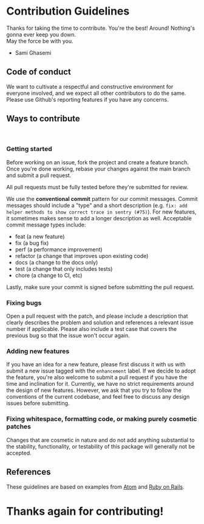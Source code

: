 # Contribution Guidelines
Thanks for taking the time to contribute. You're the best! Around! Nothing's gonna ever keep you down. <br />
May the force be with you. <br />
- Sami Ghasemi

## Code of conduct
We want to cultivate a respectful and constructive environment for everyone involved, and we expect all other contributors to do the same. Please use Github's reporting features if you have any concerns.

## Ways to contribute
<br />

### Getting started
Before working on an issue, fork the project and create a feature branch. Once you're done working, rebase your changes against the main branch and submit a pull request.

All pull requests must be fully tested before they're submitted for review.

We use the **conventional commit** pattern for our commit messages. Commit messages should include a "type" and a short description (e.g. `fix: add helper methods to show correct trace in sentry (#75)`). For new features, it sometimes makes sense to add a longer description as well. Acceptable commit message types include:

* feat (a new feature)
* fix (a bug fix)
* perf (a performance improvement)
* refactor (a change that improves upon existing code)
* docs (a change to the docs only)
* test (a change that only includes tests)
* chore (a change to CI, etc)

Lastly, make sure your commit is signed before submitting the pull request.

### Fixing bugs
Open a pull request with the patch, and please include a description that clearly describes the problem and solution and references a relevant issue number if applicable. Please also include a test case that covers the previous bug so that the issue won't occur again.

### Adding new features
If you have an idea for a new feature, please first discuss it with us with submit a new issue tagged with the `enhancement` label. If we decide to adopt the feature, you're also welcome to submit a pull request if you have the time and inclination for it. Currently, we have no strict requirements around the design of new features. However, we ask that you try to follow the conventions of the current codebase, and feel free to discuss any design issues before submitting.

### Fixing whitespace, formatting code, or making purely cosmetic patches
Changes that are cosmetic in nature and do not add anything substantial to the stability, functionality, or testability of this package will generally not be accepted.

## References
These guidelines are based on examples from [Atom](https://github.com/atom/atom/blob/master/CONTRIBUTING.md) and [Ruby on Rails](https://github.com/rails/rails/blob/master/CONTRIBUTING.md).

<h1>Thanks again for contributing!</h1>
